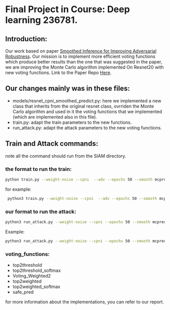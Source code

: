 # Final Project in Course: Deep learning 236781.
## Introduction:
Our work based on paper [Smoothed Inference for Improving Adversarial Robustness](https://arxiv.org/pdf/1911.07198.pdf).
Our mission is to implement more efficient voting functions which produce better results than the one that was suggested in the paper, we are improving the Monte Carlo algorithm implemented On Resnet20 with new voting functions. Link to the Paper Repo [Here](https://github.com/yanemcovsky/SIAM/tree/947630e7091e682cb827b568535ddf3e784a28ff).
## Our changes mainly was in these files:
- models/resnet_cpni_smoothed_predict.py: 
    here we implemented a new class that inherits from the original resnet class, ovrriden the Monte Carlo algorithm and used in it the voting functions that we implemented (which are implemented also in this file).
- train.py: adapt the train parameters to the new functions.
- run_attack.py: adapt the attack parameters to the new voting functions.

## Train and Attack commands:
note all the command should run from the SIAM directory.
### the format to run the train:
```sh
python train.py --weight-noise --cpni  --adv --epochs 50 --smooth mcpredict --<vote_function> <theshold_value> --attack pgd --schedule 200 300  --results_dir ./final_results
```
for example:
```sh
 python3 train.py --weight-noise --cpni  --adv --epochs 50 --smooth mcpredict --top2weighted 0.08 --attack pgd --schedule 200 300  --results_dir ./final_results
```
### our format to run the attack:
```sh
python3 run_attack.py --weight-noise --cpni --epochs 50 --smooth mcpredict --<voting_function> <threshold_value> --attack pgd --m_test 16 --m_train 16 --resume <path_to_model> > <path_to_att_output>
```
Example:
```sh
python3 run_attack.py --weight-noise --cpni --epochs 50 --smooth mcpredict --Voter_Weighted2 0.08 --attack pgd --m_test 16 --m_train 16 --resume ./final_results/final_results/Voter_weighted2/train_result/threshold_08/2020-05-01_11-21-07 > ./final_results/att_results/Voter_Weighted_0.08.txt

```
### voting_functions:
- top2threshold
- top2threshold_softmax
- Voting_Weighted2
- top2weighted
- top2weighted_softmax
- safe_pred

for more information about the implementations, you can refer to our report.